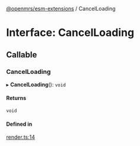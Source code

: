 [@openmrs/esm-extensions](../API.md) / CancelLoading

# Interface: CancelLoading

## Callable

### CancelLoading

▸ **CancelLoading**(): `void`

#### Returns

`void`

#### Defined in

[render.ts:14](https://github.com/openmrs/openmrs-esm-core/blob/master/packages/framework/esm-extensions/src/render.ts#L14)
